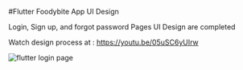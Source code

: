 #Flutter Foodybite App UI Design 

Login, Sign up, and forgot password Pages UI Design are completed

Watch design process at : https://youtu.be/05uSC6yUIrw

![flutter login page](https://imgur.com/YPs3xkW)
